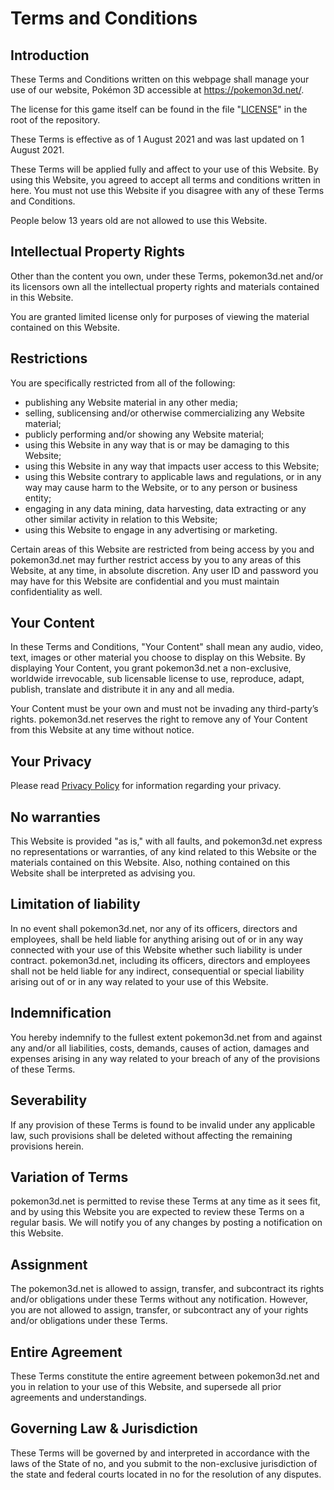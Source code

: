 # Terms and Conditions

## Introduction

These Terms and Conditions written on this webpage shall manage your use of our website, Pokémon 3D accessible at https://pokemon3d.net/.

The license for this game itself can be found in the file "[LICENSE](https://github.com/P3D-Legacy/P3D-Legacy/blob/master/LICENSE)" in the root of the repository.

These Terms is effective as of 1 August 2021 and was last updated on 1 August 2021.

These Terms will be applied fully and affect to your use of this Website. By using this Website, you agreed to accept all terms and conditions written in here. You must not use this Website if you disagree with any of these Terms and Conditions.

People below 13 years old are not allowed to use this Website.

## Intellectual Property Rights

Other than the content you own, under these Terms, pokemon3d.net and/or its licensors own all the intellectual property rights and materials contained in this Website.

You are granted limited license only for purposes of viewing the material contained on this Website.

## Restrictions

You are specifically restricted from all of the following:

*   publishing any Website material in any other media;
*   selling, sublicensing and/or otherwise commercializing any Website material;
*   publicly performing and/or showing any Website material;
*   using this Website in any way that is or may be damaging to this Website;
*   using this Website in any way that impacts user access to this Website;
*   using this Website contrary to applicable laws and regulations, or in any way may cause harm to the Website, or to any person or business entity;
*   engaging in any data mining, data harvesting, data extracting or any other similar activity in relation to this Website;
*   using this Website to engage in any advertising or marketing.

Certain areas of this Website are restricted from being access by you and pokemon3d.net may further restrict access by you to any areas of this Website, at any time, in absolute discretion. Any user ID and password you may have for this Website are confidential and you must maintain confidentiality as well.

## Your Content

In these Terms and Conditions, "Your Content" shall mean any audio, video, text, images or other material you choose to display on this Website. By displaying Your Content, you grant pokemon3d.net a non-exclusive, worldwide irrevocable, sub licensable license to use, reproduce, adapt, publish, translate and distribute it in any and all media.

Your Content must be your own and must not be invading any third-party’s rights. pokemon3d.net reserves the right to remove any of Your Content from this Website at any time without notice.

## Your Privacy

Please read [Privacy Policy](https://pokemon3d.net/privacy) for information regarding your privacy.

## No warranties

This Website is provided "as is," with all faults, and pokemon3d.net express no representations or warranties, of any kind related to this Website or the materials contained on this Website. Also, nothing contained on this Website shall be interpreted as advising you.

## Limitation of liability

In no event shall pokemon3d.net, nor any of its officers, directors and employees, shall be held liable for anything arising out of or in any way connected with your use of this Website whether such liability is under contract. pokemon3d.net, including its officers, directors and employees shall not be held liable for any indirect, consequential or special liability arising out of or in any way related to your use of this Website.

## Indemnification

You hereby indemnify to the fullest extent pokemon3d.net from and against any and/or all liabilities, costs, demands, causes of action, damages and expenses arising in any way related to your breach of any of the provisions of these Terms.

## Severability

If any provision of these Terms is found to be invalid under any applicable law, such provisions shall be deleted without affecting the remaining provisions herein.

## Variation of Terms

pokemon3d.net is permitted to revise these Terms at any time as it sees fit, and by using this Website you are expected to review these Terms on a regular basis. We will notify you of any changes by posting a notification on this Website.

## Assignment

The pokemon3d.net is allowed to assign, transfer, and subcontract its rights and/or obligations under these Terms without any notification. However, you are not allowed to assign, transfer, or subcontract any of your rights and/or obligations under these Terms.

## Entire Agreement

These Terms constitute the entire agreement between pokemon3d.net and you in relation to your use of this Website, and supersede all prior agreements and understandings.

## Governing Law & Jurisdiction

These Terms will be governed by and interpreted in accordance with the laws of the State of no, and you submit to the non-exclusive jurisdiction of the state and federal courts located in no for the resolution of any disputes.